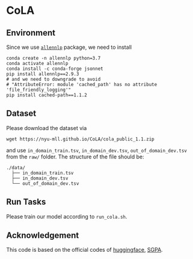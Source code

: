 # CoLA

## Environment
Since we use [``allennlp``](https://github.com/allenai/allennlp) package, we need to install
```
conda create -n allennlp python=3.7
conda activate allennlp
conda install -c conda-forge jsonnet
pip install allennlp==2.9.3
# and we need to downgrade to avoid 
# "AttributeError: module 'cached_path' has no attribute 'file_friendly_logging'"
pip install cached-path==1.1.2
```

## Dataset
Please download the dataset via
```
wget https://nyu-mll.github.io/CoLA/cola_public_1.1.zip
```
and use `in_domain_train.tsv`, `in_domain_dev.tsv`, `out_of_domain_dev.tsv` from the `raw/` folder. The structure of the file should be:
```
./data/
  ├── in_domain_train.tsv
  ├── in_domain_dev.tsv
  └── out_of_domain_dev.tsv
```

## Run Tasks
Please train our model according to `run_cola.sh`.

## Acknowledgement
This code is based on the official codes of [huggingface](https://github.com/huggingface/transformers/blob/v4.36.1/src/transformers/models/bert/modeling_bert.py#L681), [SGPA](https://github.com/chenw20/SGPA/).